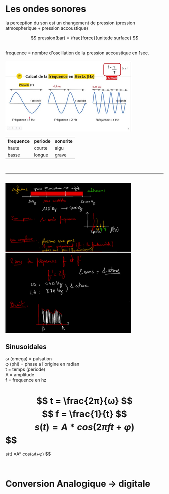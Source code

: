 <link rel="stylesheet" href="style.css"/>

# Les ondes sonores

la perception du son est un changement de pression (pression atmospherique + pression accoustique)

$$
pression(bar) = \frac{force}{unitede surface}
$$

<br/>
frequence = nombre d'oscillation de la pression accoustique en 1sec.
<br/>
<br/>
<div class="flex-row">
    <img src="./images/freq.jpg" width="400px"/>
    <table>
    <tr>
        <th>frequence</th>
        <th>periode</th>
        <th>sonorite</th>
    </tr>
    <tr>
        <td>haute</td>
        <td>courte</td>
        <td>aigu</td>
    </tr>
    <tr>
        <td>basse</td>
        <td>longue</td>
        <td>grave</td>
    </tr>
    </table>
</div>
<br/>

---------------------------------

<br/>

<div class="flex-row">
    <img src="./images/ondes-sonores-1.png" width ="400px">
    <img src="./images/onde-sonores-2.png" width="400px">
</div>

## Sinusoidales


ω (omega) = pulsation<br/>
φ (phi) = phase a l'origine en radian<br/>
t = temps (periode)<br/>
A = amplitude<br/>
f = frequence en hz


$$
t = \frac{2π}{ω}
$$
$$
f = \frac{1}{t}
$$
$$
s(t)= A*cos(2πft+φ)
$$
$$
==
$$
$$
s(t) =A* cos(ωt+φ)
$$

<br/>

# Conversion Analogique &#8594; digitale 